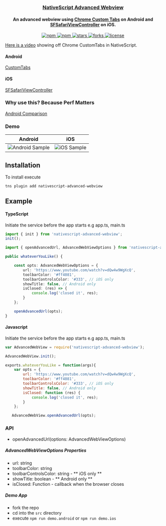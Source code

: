 <a align="center" href="https://www.npmjs.com/package/nativescript-advanced-webview">
    <h3 align="center">NativeScript Advanced Webview</h3>
</a>
<h4 align="center">
An advanced webview using <a href="https://developer.chrome.com/multidevice/android/customtabs#whatarethey">Chrome Custom Tabs</a> on Android and <a href="https://developer.apple.com/reference/safariservices/sfsafariviewcontroller?language=objc">SFSafariViewController</a> on iOS.
</h4>

<p align="center">
    <a href="https://www.npmjs.com/package/nativescript-advanced-webview">
        <img src="https://img.shields.io/npm/v/nativescript-advanced-webview.svg" alt="npm">
    </a>
    <a href="https://www.npmjs.com/package/nativescript-advanced-webview">
        <img src="https://img.shields.io/npm/dt/nativescript-advanced-webview.svg?label=npm%20downloads" alt="npm">
    </a>
    <a href="https://github.com/bradmartin/nativescript-advanced-webview/stargazers">
        <img src="https://img.shields.io/github/stars/bradmartin/nativescript-advanced-webview.svg" alt="stars">
    </a>
     <a href="https://github.com/bradmartin/nativescript-advanced-webview/network">
        <img src="https://img.shields.io/github/forks/bradmartin/nativescript-advanced-webview.svg" alt="forks">
    </a>
    <a href="https://github.com/bradmartin/nativescript-advanced-webview/blob/master/LICENSE.md">
        <img src="https://img.shields.io/github/license/bradmartin/nativescript-advanced-webview.svg" alt="license">
    </a>
</p>

[Here is a video](https://youtu.be/LVseK_CZp5g) showing off Chrome CustomTabs in NativeScript.

#### Android

[CustomTabs](https://developer.android.com/reference/android/support/customtabs/package-summary.html)

#### iOS

[SFSafariViewController](https://developer.apple.com/reference/safariservices/sfsafariviewcontroller?language=objc)

### Why use this? Because Perf Matters

[Android Comparison](https://developer.chrome.com/multidevice/images/customtab/performance.gif)

### Demo

| Android                                   | iOS                                             |
| ----------------------------------------- | ----------------------------------------------- |
| ![Android Sample](screens/chromeTabs.gif) | ![iOS Sample](screens/safariViewController.gif) |

## Installation

To install execute

```
tns plugin add nativescript-advanced-webview
```

## Example

#### TypeScript

Initiate the service before the app starts e.g app.ts, main.ts

```typescript
import { init } from 'nativescript-advanced-webview';
init();
```

```typescript
import { openAdvancedUrl, AdvancedWebViewOptions } from 'nativescript-advanced-webview';

public whateverYouLike() {

    const opts: AdvancedWebViewOptions = {
        url: 'https://www.youtube.com/watch?v=dQw4w9WgXcQ',
        toolbarColor: '#ff4081',
        toolbarControlsColor: '#333', // iOS only
        showTitle: false, // Android only
        isClosed: (res) => {
            console.log('closed it', res);
        }
    };

    openAdvancedUrl(opts);
}
```

#### Javascript

Initiate the service before the app starts e.g app.ts, main.ts

```javascript
var AdvancedWebView = require('nativescript-advanced-webview');

AdvancedWebView.init();
```

```javascript
exports.whateverYouLike = function(args){
    var opts = {
        url: 'https://www.youtube.com/watch?v=dQw4w9WgXcQ',
        toolbarColor: '#ff4081',
        toolbarControlsColor: '#333', // iOS only
        showTitle: false, // Android only
        isClosed: function (res) {
            console.log('closed it', res);
        }
    };

   AdvancedWebView.openAdvancedUrl(opts);
```

### API

- openAdvancedUrl(options: AdvancedWebViewOptions)

##### AdvancedWebViewOptions Properties

- url: string
- toolbarColor: string
- toolbarControlsColor: string - ** iOS only **
- showTitle: boolean - ** Android only **
- isClosed: Function - callback when the browser closes

##### Demo App

- fork the repo
- cd into the `src` directory
- execute `npm run demo.android` or `npm run demo.ios`

